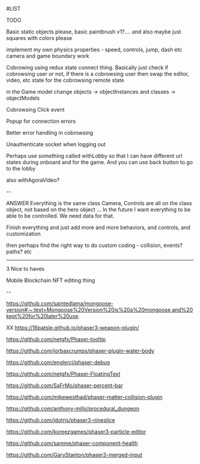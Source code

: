 #LIST

TODO

Basic static objects please, basic paintbrush v1?....
and also maybe just squares with colors please

implement my own physics properties - speed, controls, jump, dash etc
camera and game boundary work

Cobrowing using redux state connect thing.
Basically just check if cobrowsing user or not, if there is a cobrowsing user then swap the editor, video, etc state for the cobrowsing remote state

in the Game model change objects -> objectInstances and classes -> objectModels

Cobrowsing Click event

Popup for connection errors

Better error handling in cobrowsing

Unauthenticate socket when logging out

Perhaps use something called withLobby so that I can have different url states during onboard and for the game. And you can use back button to go to the lobby 

also withAgoraVideo?

--

ANSWER
Everything is the same class
Camera, Controls are all on the class object, not based on the hero object
... In the future I want everything to be able to be controlled. We need data for that. 

Finish everything and just add more and more behaviors, and controls, and customization

then perhaps find the right way to do custom coding - collision, events? paths? etc

---

3 Nice to haves

Mobile
Blockchain NFT editing thing

--

https://github.com/saintedlama/mongoose-version#:~:text=Mongoose%20Version%20is%20a%20mongoose,and%20kept%20for%20later%20use.

XX https://16patsle.github.io/phaser3-weapon-plugin/

https://github.com/netgfx/Phaser-tooltip

https://github.com/jorbascrumps/phaser-plugin-water-body

https://github.com/englercj/phaser-debug

https://github.com/netgfx/Phaser-FloatingText

https://github.com/SaFrMo/phaser-percent-bar

https://github.com/mikewesthad/phaser-matter-collision-plugin

https://github.com/anthony-mills/procedural_dungeon

https://github.com/jdotrjs/phaser3-nineslice

https://github.com/koreezgames/phaser3-particle-editor

https://github.com/samme/phaser-component-health

https://github.com/GaryStanton/phaser3-merged-input